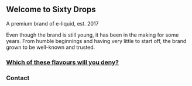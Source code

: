 ## Welcome to Sixty Drops

A premium brand of e-liquid, est. 2017

Even though the brand is still young, it has been in the making for some years. 
From humble beginnings and having very little to start off, the brand grown to be well-known and trusted.

### [Which of these flavours will you deny?](wlvrn.github.io/flavours.md)


### Contact
